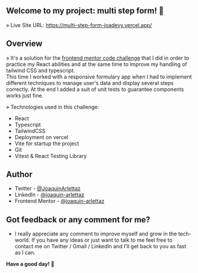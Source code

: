 ## Welcome to my project: multi step form! 👋

» Live Site URL: https://multi-step-form-joadevy.vercel.app/

## Overview
» It's a solution for the [frontend mentor code challenge](https://www.frontendmentor.io/challenges/multistep-form-YVAnSdqQBJ) that I did in order to practice my React abilities and at the same time to improve my handling of tailwind CSS and typescript.   
  This time I worked with a responsive formulary app when I had to implement different techniques to manage user's data and display several steps correctly. At the end I added a suit of unit tests to guarantee components works just fine.

» Technologies used in this challenge:
* React
* Typescript
* TailwindCSS
* Deployment on vercel
* Vite for startup the project
* Git
* Vitest & React Testing Library
 
## Author

- Twitter - [@JoaquinArlettaz](https://twitter.com/JoaquinArlettaz)
- LinkedIn - [@joaquin-arlettaz](https://www.linkedin.com/in/joaqu%C3%ADn-arlettaz/)
- Frontend Mentor - [@joaquin-arlettaz](https://www.frontendmentor.io/profile/Joadevy/)

## Got feedback or any comment for me?

- I really appreciate any comment to improve myself and grow in the tech-world. If you have any ideas or just want to talk to me feel free to contact me on Twitter / Gmail / LinkedIn and I'll get back to you as fast as I can.  

**Have a good day!** 🚀
